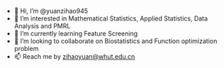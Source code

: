 - 👋 Hi, I’m @yuanzihao945
- 👀 I’m interested in Mathematical Statistics, Applied Statistics, Data Analysis and PMRL
- 🌱 I’m currently learning Feature Screening
- 💞️ I’m looking to collaborate on Biostatistics and Function optimization problem
- 📫 Reach me by zihaoyuan@whut.edu.cn

<!---
yuanzihao945/yuanzihao945 is a ✨ special ✨ repository because its `README.md` (this file) appears on your GitHub profile.
You can click the Preview link to take a look at your changes.
--->
